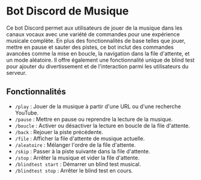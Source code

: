 # Bot Discord de Musique

Ce bot Discord permet aux utilisateurs de jouer de la musique dans les canaux vocaux avec une variété de commandes pour une expérience musicale complète. En plus des fonctionnalités de base telles que jouer, mettre en pause et sauter des pistes, ce bot inclut des commandes avancées comme la mise en boucle, la navigation dans la file d'attente, et un mode aléatoire. Il offre également une fonctionnalité unique de blind test pour ajouter du divertissement et de l'interaction parmi les utilisateurs du serveur.

## Fonctionnalités

- `/play` : Jouer de la musique à partir d'une URL ou d'une recherche YouTube.
- `/pause` : Mettre en pause ou reprendre la lecture de la musique.
- `/boucle` : Activer ou désactiver la lecture en boucle de la file d'attente.
- `/back` : Rejouer la piste précédente.
- `/file` : Afficher la file d'attente de musique actuelle.
- `/aleatoire` : Mélanger l'ordre de la file d'attente.
- `/skip` : Passer à la piste suivante dans la file d'attente.
- `/stop` : Arrêter la musique et vider la file d'attente.
- `/blindtest start` : Démarrer un blind test musical.
- `/blindtest stop` : Arrêter le blind test en cours.